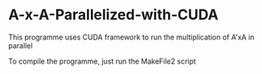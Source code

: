 # A-x-A-Parallelized-with-CUDA
This programme uses CUDA framework to run the multiplication of A'xA in parallel

To compile the programme, just run the MakeFile2 script
